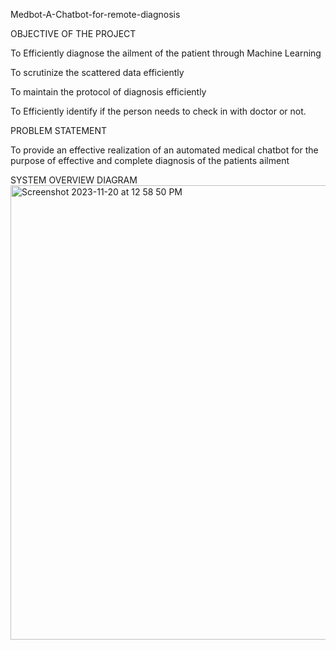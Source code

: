Medbot-A-Chatbot-for-remote-diagnosis


OBJECTIVE OF THE PROJECT

To Efficiently diagnose the ailment of the patient through Machine
Learning

To scrutinize the scattered data efficiently

To maintain the protocol of diagnosis efficiently

To Efficiently identify if the person needs to check in with doctor or
not.

PROBLEM STATEMENT

To provide an effective realization of an automated medical chatbot for
the purpose of effective and complete diagnosis of the patients ailment

SYSTEM OVERVIEW DIAGRAM
<img width="727" alt="Screenshot 2023-11-20 at 12 58 50 PM" src="https://github.com/sampada101/Medbot-A-Chatbot-for-remote-diagnosis/assets/55329464/7dbc6e5c-4676-4a43-a016-2e9cdaa17a27">

